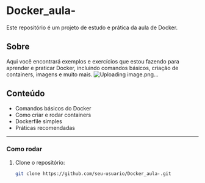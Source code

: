 # Docker_aula-

Este repositório é um projeto de estudo e prática da aula de Docker.

## Sobre

Aqui você encontrará exemplos e exercícios que estou fazendo para aprender e praticar Docker, incluindo comandos básicos, criação de containers, imagens e muito mais.
![Uploading image.png…]()

## Conteúdo

- Comandos básicos do Docker
- Como criar e rodar containers
- Dockerfile simples
- Práticas recomendadas

---

### Como rodar

1. Clone o repositório:
   ```bash
   git clone https://github.com/seu-usuario/Docker_aula-.git
